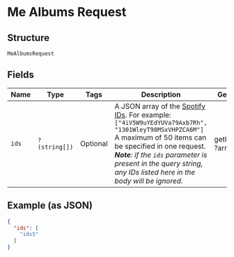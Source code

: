 
# Me Albums Request

## Structure

`MeAlbumsRequest`

## Fields

| Name | Type | Tags | Description | Getter | Setter |
|  --- | --- | --- | --- | --- | --- |
| `ids` | `?(string[])` | Optional | A JSON array of the [Spotify IDs](/documentation/web-api/concepts/spotify-uris-ids). For example: `["4iV5W9uYEdYUVa79Axb7Rh", "1301WleyT98MSxVHPZCA6M"]`<br/>A maximum of 50 items can be specified in one request. _**Note**: if the `ids` parameter is present in the query string, any IDs listed here in the body will be ignored._ | getIds(): ?array | setIds(?array ids): void |

## Example (as JSON)

```json
{
  "ids": [
    "ids5"
  ]
}
```

